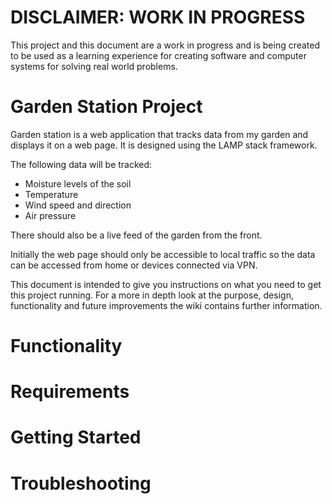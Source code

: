 # DISCLAIMER: WORK IN PROGRESS
This project and this document are a work in progress and is being created to be used as a learning experience for creating software and computer systems for solving real world problems. 

# Garden Station Project
Garden station is a web application that tracks data from my garden and displays it on a web page. It is designed using the LAMP stack framework.

The following data will be tracked:
- Moisture levels of the soil
- Temperature
- Wind speed and direction
- Air pressure

There should also be a live feed of the garden from the front.

Initially the web page should only be accessible to local traffic so the data can be accessed from home or devices connected via VPN. 

This document is intended to give you instructions on what you need to get this project running. For a more in depth look at the purpose, design, functionality and future improvements the wiki contains further information. 

# Functionality

# Requirements

# Getting Started

# Troubleshooting
